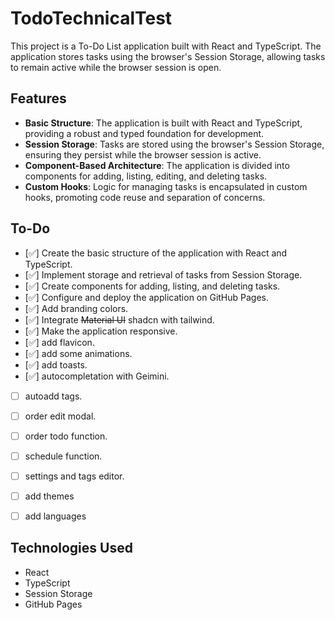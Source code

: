 # TodoTechnicalTest

This project is a To-Do List application built with React and TypeScript. The application stores tasks using the browser's Session Storage, allowing tasks to remain active while the browser session is open.

## Features

- **Basic Structure**: The application is built with React and TypeScript, providing a robust and typed foundation for development.
- **Session Storage**: Tasks are stored using the browser's Session Storage, ensuring they persist while the browser session is active.
- **Component-Based Architecture**: The application is divided into components for adding, listing, editing, and deleting tasks.
- **Custom Hooks**: Logic for managing tasks is encapsulated in custom hooks, promoting code reuse and separation of concerns.


## To-Do

- [✅] Create the basic structure of the application with React and TypeScript.
- [✅] Implement storage and retrieval of tasks from Session Storage.
- [✅] Create components for adding, listing, and deleting tasks.
- [✅] Configure and deploy the application on GitHub Pages.
- [✅] Add branding colors.
- [✅] Integrate ~~Material UI~~ shadcn with tailwind.
- [✅] Make the application responsive.
- [✅] add flavicon.
- [✅] add some animations.
- [✅] add toasts.
- [✅] autocompletation with Geimini.
- [ ] autoadd tags.
- [ ] order edit modal.
- [ ] order todo function.
- [ ] schedule function.
- [ ] settings and tags editor.
- [ ] add themes
- [ ] add languages



## Technologies Used

- React
- TypeScript
- Session Storage
- GitHub Pages